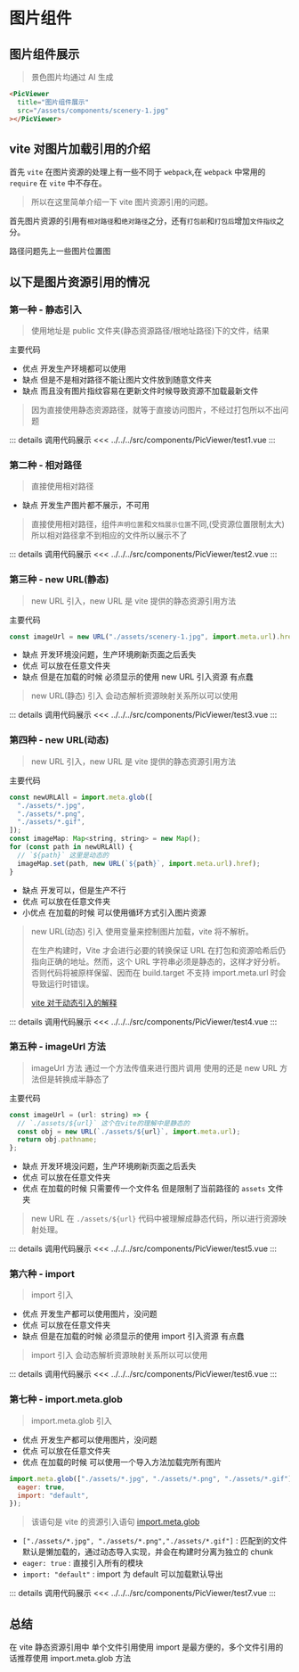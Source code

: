 <script setup>
import test1 from "@/components/PicViewer/test1.vue"
import test2 from "@/components/PicViewer/test2.vue"
import test3 from "@/components/PicViewer/test3.vue"
import test4 from "@/components/PicViewer/test4.vue"
import test5 from "@/components/PicViewer/test5.vue"
import test6 from "@/components/PicViewer/test6.vue"
import test7 from "@/components/PicViewer/test7.vue"
</script>

# 图片组件

## 图片组件展示

> 景色图片均通过 <TText>AI 生成</TText>

<PicViewer title="图片组件展示" src="/assets/components/scenery-1.jpg"></PicViewer>

```html
<PicViewer
  title="图片组件展示"
  src="/assets/components/scenery-1.jpg"
></PicViewer>
```

## vite 对图片加载引用的介绍

首先 `vite` 在图片资源的处理上有一些不同于 `webpack`,在 `webpack` 中常用的 `require` 在 `vite` 中不存在。

> 所以在这里简单介绍一下 vite 图片资源引用的问题。

首先图片资源的引用有`相对路径`和`绝对路径`之分，还有`打包前`和`打包后`增加`文件指纹`之分。

路径问题先上一些图片位置图
<PicViewer
  title="文件位置图"
  src="/assets/components/fileImg-1.jpg"
  alt="该位置位于public/assets文件目录下，该文件的资源将不会被增加文件指纹">
</PicViewer>
<PicViewer
  title="文件位置图"
  src="/assets/components/fileImg-2.jpg"
  alt="该位置位于当前文件目录下，该文件的资源将会增加文件指纹">
</PicViewer>

## 以下是图片资源引用的情况

### 第一种 - 静态引入

> 使用地址是 public 文件夹(静态资源路径/根地址路径)下的文件，结果

主要代码

- <TText>优点</TText> 开发生产环境都可以使用
- <TText type="danger">缺点</TText> 但是不是相对路径不能让图片文件放到随意文件夹
- <TText type="danger">缺点</TText> 而且没有图片指纹容易在更新文件时候导致资源不加载最新文件

> 因为直接使用静态资源路径，就等于直接访问图片，不经过打包所以不出问题

<test1></test1>

::: details 调用代码展示
<<< ../../../src/components/PicViewer/test1.vue
:::

### 第二种 - 相对路径

> 直接使用相对路径

- <TText type="danger">缺点</TText> 开发生产图片都不展示，不可用

> 直接使用相对路径，组件`声明位置`和`文档展示位置`不同,(受资源位置限制太大)  
> 所以相对路径拿不到相应的文件所以展示不了

<test2></test2>

::: details 调用代码展示
<<< ../../../src/components/PicViewer/test2.vue
:::

### 第三种 - new URL(静态)

> new URL 引入，new URL 是 vite 提供的静态资源引用方法

主要代码

```javascript
const imageUrl = new URL("./assets/scenery-1.jpg", import.meta.url).href;
```

- <TText type="danger">缺点</TText> 开发环境没问题，生产环境刷新页面之后丢失
- <TText>优点</TText> 可以放在任意文件夹
- <TText type="danger">缺点</TText> 但是在加载的时候 必须显示的使用 new URL 引入资源 有点蠢

> new URL(静态) 引入 会动态解析资源映射关系所以可以使用

<test3></test3>

::: details 调用代码展示
<<< ../../../src/components/PicViewer/test3.vue
:::

### 第四种 - new URL(动态)

> new URL 引入，new URL 是 vite 提供的静态资源引用方法

主要代码

```javascript
const newURLAll = import.meta.glob([
  "./assets/*.jpg",
  "./assets/*.png",
  "./assets/*.gif",
]);
const imageMap: Map<string, string> = new Map();
for (const path in newURLAll) {
  // `${path}` 这里是动态的
  imageMap.set(path, new URL(`${path}`, import.meta.url).href);
}
```

- <TText type="danger">缺点</TText> 开发可以，但是生产不行
- <TText>优点</TText> 可以放在任意文件夹
- <TText>小优点</TText> 在加载的时候 可以使用循环方式引入图片资源

> new URL(动态) 引入 使用变量来控制图片加载，vite 将不解析。
>
> 在生产构建时，Vite 才会进行必要的转换保证 URL 在打包和资源哈希后仍指向正确的地址。然而，这个 URL 字符串必须是静态的，这样才好分析。否则代码将被原样保留、因而在 build.target 不支持 import.meta.url 时会导致运行时错误。
>
> [vite 对于动态引入的解释](https://cn.vitejs.dev/guide/assets.html#new-url-url-import-meta-url)

<test4></test4>

::: details 调用代码展示
<<< ../../../src/components/PicViewer/test4.vue
:::

### 第五种 - imageUrl 方法

> imageUrl 方法 通过一个方法传值来进行图片调用 使用的还是 new URL 方法但是转换成半静态了

主要代码

```javascript
const imageUrl = (url: string) => {
  // `./assets/${url}` 这个在vite的理解中是静态的
  const obj = new URL(`./assets/${url}`, import.meta.url);
  return obj.pathname;
};
```

- <TText type="danger">缺点</TText> 开发环境没问题，生产环境刷新页面之后丢失
- <TText>优点</TText> 可以放在任意文件夹
- <TText>优点</TText> 在加载的时候 只需要传一个文件名 但是限制了当前路径的 `assets` 文件夹

> new URL 在 `./assets/${url}` 代码中被理解成静态代码，所以进行资源映射处理。

<test5></test5>

::: details 调用代码展示
<<< ../../../src/components/PicViewer/test5.vue
:::

### 第六种 - import

> import 引入

- <TText>优点</TText> 开发生产都可以使用图片，没问题
- <TText>优点</TText> 可以放在任意文件夹
- <TText type="danger">缺点</TText> 但是在加载的时候 必须显示的使用 import 引入资源 有点蠢

> import 引入 会动态解析资源映射关系所以可以使用

<test6></test6>

::: details 调用代码展示
<<< ../../../src/components/PicViewer/test6.vue
:::

### 第七种 - import.meta.glob

> import.meta.glob 引入

- <TText>优点</TText> 开发生产都可以使用图片，没问题
- <TText>优点</TText> 可以放在任意文件夹
- <TText>优点</TText> 在加载的时候 可以使用一个导入方法加载完所有图片

```javascript
import.meta.glob(["./assets/*.jpg", "./assets/*.png", "./assets/*.gif"], {
  eager: true,
  import: "default",
});
```

> 该语句是 vite 的资源引入语句 [import.meta.glob](https://cn.vitejs.dev/guide/features.html#glob-import)

- `["./assets/*.jpg", "./assets/*.png","./assets/*.gif"]` :
  匹配到的文件默认是懒加载的，通过动态导入实现，并会在构建时分离为独立的
  chunk
- `eager: true` : 直接引入所有的模块
- `import: "default"` : import 为 default 可以加载默认导出

<test7></test7>

::: details 调用代码展示
<<< ../../../src/components/PicViewer/test7.vue
:::

## 总结

在 vite 静态资源引用中 单个文件引用使用 <TText>import</TText> 是最方便的，多个文件引用的话推荐使用 <TText>import.meta.glob</TText> 方法
